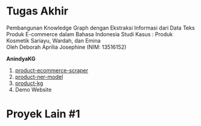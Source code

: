 # Tugas Akhir 
Pembangunan Knowledge Graph dengan Ekstraksi Informasi dari Data Teks Produk E-commerce dalam Bahasa Indonesia Studi Kasus : Produk Kosmetik Sariayu, Wardah, dan Emina <br>
Oleh Deborah Aprilia Josephine (NIM: 13516152)

**AnindyaKG**
1. [product-ecommerce-scraper](https://github.com/deborrrrrah/product-ecommerce-scraper)
2. [product-ner-model](https://github.com/deborrrrrah/product-ner-model)
3. [product-kg](https://github.com/deborrrrrah/product-kg)
4. Demo Website

# Proyek Lain #1